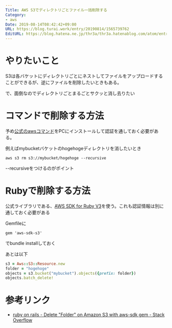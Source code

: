 ```yaml
---
Title: AWS S3でディレクトリごとファイル一括削除する
Category:
- aws
Date: 2019-08-14T08:42:42+09:00
URL: https://blog.turai.work/entry/20190814/1565739762
EditURL: https://blog.hatena.ne.jp/thr3a/thr3a.hatenablog.com/atom/entry/26006613395053342
---
```


# やりたいこと

S3は各バケットにディレクトリごとにネストしてファイルをアップロードすることができるが、逆にファイルを削除したいときもある。

で、面倒なのでディレクトリごとまるごとサクッと消し去りたい

# コマンドで削除する方法

予め[公式のawsコマンド](https://aws.amazon.com/jp/cli/)をPCにインストールして認証を通しておく必要がある。

例えばmybucketバケットのhogehogeディレクトリを消したいとき

```
aws s3 rm s3://mybucket/hogehoge --recursive
```

--recursiveをつけるのがポイント

# Rubyで削除する方法

公式ライブラリである、[AWS SDK for Ruby V3](https://github.com/aws/aws-sdk-ruby)を使う。これも認証情報は別に通しておく必要がある

Gemfileに

```
gem 'aws-sdk-s3'
```

でbundle installしておく

あとは以下

```ruby
s3 = Aws::S3::Resource.new
folder = "hogehoge"
objects = s3.bucket("mybucket").objects({prefix: folder})
objects.batch_delete!
```

# 参考リンク

- [ruby on rails - Delete "Folder" on Amazon S3 with aws-sdk gem - Stack Overflow](https://stackoverflow.com/questions/21466529/delete-folder-on-amazon-s3-with-aws-sdk-gem/28747088)
